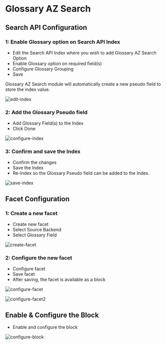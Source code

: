 # Glossary AZ Search

## Search API Configuration

### 1: Enable Glossary option on Search API Index
* Edit the Search API Index where you wish to add Glossary AZ Search Option
* Enable Glossary option on required field(s)
* Configure Glossary Grouping
* Save

Glossary AZ Search module will automatically create a new pseudo field to store the index value.

![edit-index](images/1.png)

### 2: Add the Glossary Pseudo field
* Add Glossary Field(s) to the Index
* Click Done

![configure-index](images/2.png)

### 3: Confirm and save the Index
* Confirm the changes
* Save the Index
* Re-Index so the Glossary Pseudo field can be added to the Index.

![save-index](images/3.png)


## Facet Configuration

### 1: Create a new facet
* Create new facet
* Select Source Backend
* Select Glossary Field

![create-facet](images/4.png)


### 2: Configure the new facet
* Configure facet
* Save facet
* After saving, the facet is available as a block

![configure-facet](images/5.png)

![configure-facet2](images/6.png)


## Enable & Configure the Block
* Enable and configure the block

![configure-block](images/7.png)
